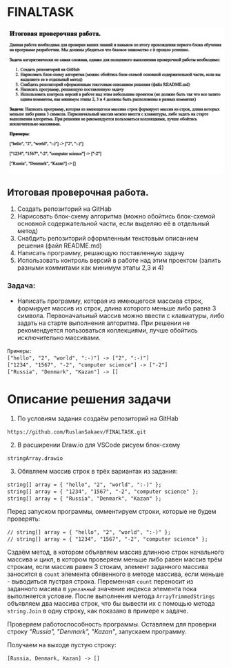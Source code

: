 # FINALTASK
![Logo](Control_work.png)

## Итоговая проверочная работа.
1. Создать репозиторий на GitHab
2. Нарисовать блок-схему алгоритма (можно обойтись блок-схемой основной содержательной части, если выделяю её в отдельный метод)
3. Снабдить репозиторий оформленным текстовым описанием решения (файл README.md)
4. Написать программу, решающую поставленную задачу
5. Использовать контроль версий в работе над этим проектом (залить разными коммитами как минимум этапы 2,3 и 4)

### Задача:

* Написать программу, которая из имеющегося массива строк,
формирует массив из строк, 
длина которого меньше либо равна 3 символа.
Первоначальный массив можно ввести с клавиатуры,
либо задать на старте выполнения алгоритма.
При решении не рекомендуется пользоваться коллекциями, лучше обойтись исключительно массивами.
```
Примеры:
["hello", "2", "world", ":-)"] -> ["2", ":-)"]
["1234", "1567", "-2", "computer science"] -> ["-2"] 
["Russia", "Denmark", "Kazan"] -> []
```

# Описание решения задачи
1. По условиям задания создаём репозиторий на GitHab
```
https://github.com/RuslanSakaev/FINALTASK.git
```
2. В расширении Draw.io для VSCode рисуем блок-схему
```
stringArray.drawio
```
3.  Обявляем массив строк в трёх вариантах из задания:
```
string[] array = { "hello", "2", "world", ":-)" };
string[] array = { "1234", "1567", "-2", "computer science" };
string[] array = { "Russia", "Denmark", "Kazan" }; 
```
Перед запуском программы, омментируем строки, которые не будем проверять:
```
// string[] array = { "hello", "2", "world", ":-)" };
// string[] array = { "1234", "1567", "-2", "computer science" };
```
Сздаём метод, в котором объявляем массив длинною строк начального массива
и цикл, в котором проверяем меньше либо равен массив трём строкам,
если массив равен 3 стокам, элемент заданного массива заносится в `count` элемента обявенного в методе массива,
если меньше - выводиться пустрая строка.
Переменная `count` переносит из заданного масива в *`урезанный`* значение индекса элемента пока выполняется условие. 
После выполнения метода `ArrayTrimmedStrings` объявляем два массива строк, что бы вывести их с помощью метода `string.Join` в одну строку, как показано в примере к задаче. 

Проверяем работоспособность программы.
Оставляем для проверки строку *"Russia", "Denmark", "Kazan"*, запускаем программу.

Получаем на выходе пустую строку:
~~~
[Russia, Denmark, Kazan] -> []
~~~